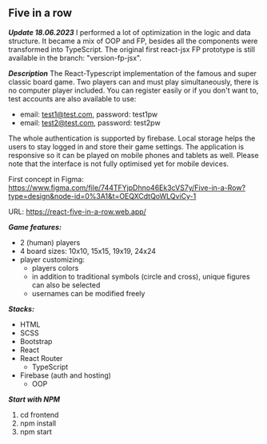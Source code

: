 ## Five in a row

***Update 18.06.2023***
I performed a lot of optimization in the logic and data structure. It became a mix of OOP and FP, besides all the components were transformed into TypeScript. The original first react-jsx FP prototype is still available in the branch: "version-fp-jsx".

***Description***
The React-Typescript implementation of the famous and super classic board game. Two players can and must play simultaneously, there is no computer player included. You can register easily or if you don't want to, test accounts are also available to use:

 - email: test1@test.com, password: test1pw
 - email: test2@test.com, password: test2pw

The whole authentication is supported by firebase. Local storage helps the users to stay logged in and store their game settings. The application is responsive so it can be played on mobile phones and tablets as well. Please note that the interface is not fully optimised yet for mobile devices.

First concept in Figma:
https://www.figma.com/file/744TFYjpDhno46Ek3cVS7y/Five-in-a-Row?type=design&node-id=0%3A1&t=OEQXCdtQoWLQviCy-1

URL:
https://react-five-in-a-row.web.app/

***Game features:***
 - 2 (human) players
 - 4 board sizes: 10x10, 15x15, 19x19, 24x24
 - player customizing:
	 - players colors
	 - in addition to traditional symbols (circle and cross), unique figures can also be selected
	 - usernames can be modified freely

***Stacks:***
 - HTML
 - SCSS
 - Bootstrap
 - React
 - React Router
	- TypeScript
 - Firebase (auth and hosting)
	- OOP

***Start with NPM***
1. cd frontend
2. npm install
3. npm start